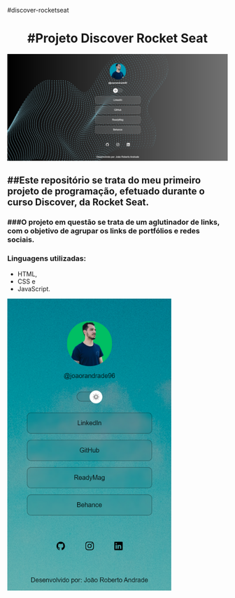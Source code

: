 #discover-rocketseat
<h1 align="center">#Projeto Discover Rocket Seat</h1>


<img src=".github/projetorocketseat.png">

<h2>##Este repositório se trata do meu primeiro projeto de programação, efetuado durante o curso Discover, da Rocket Seat.</h2>

<h3>###O projeto em questão se trata de um aglutinador de links, com o objetivo de agrupar os links de portfólios e redes sociais.</h3>

<h3>Linguagens utilizadas:</h3>
<ul>
  <li>HTML,</li>
  <li>CSS e </li>
  <li>JavaScript.</li>
</ul>

<img src=".github/fundomobilelight.png">

